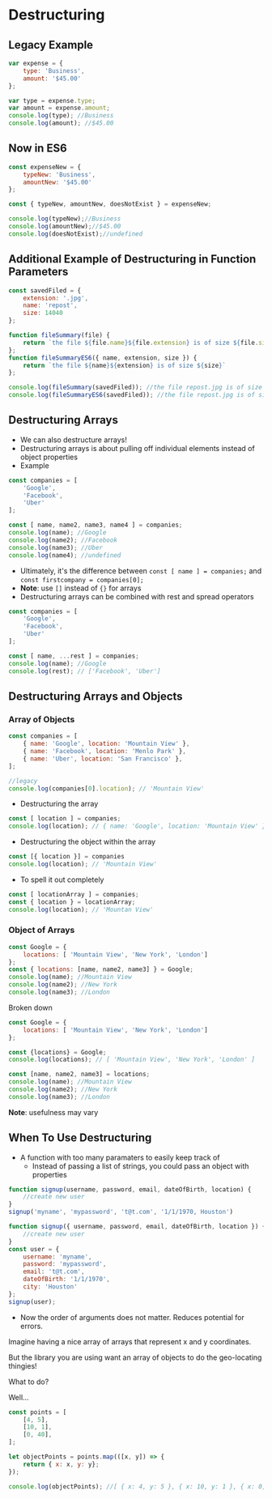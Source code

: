 # Destructuring

## Legacy Example
```javascript
var expense = {
    type: 'Business',
    amount: '$45.00'
};

var type = expense.type;
var amount = expense.amount;
console.log(type); //Business
console.log(amount); //$45.00
```

## Now in ES6
```javascript
const expenseNew = {
    typeNew: 'Business',
    amountNew: '$45.00'
};

const { typeNew, amountNew, doesNotExist } = expenseNew;

console.log(typeNew);//Business
console.log(amountNew);//$45.00
console.log(doesNotExist);//undefined
```

## Additional Example of Destructuring in Function Parameters
```javascript
const savedFiled = {
    extension: '.jpg',
    name: 'repost',
    size: 14040
};

function fileSummary(file) {
    return `the file ${file.name}${file.extension} is of size ${file.size}`
};
function fileSummaryES6({ name, extension, size }) {
    return `the file ${name}${extension} is of size ${size}`
};

console.log(fileSummary(savedFiled)); //the file repost.jpg is of size 14040
console.log(fileSummaryES6(savedFiled)); //the file repost.jpg is of size 14040
```


## Destructuring Arrays
* We can also destructure arrays!
* Destructuring arrays is about pulling off individual elements instead of object properties
* Example
```javascript
const companies = [
    'Google',
    'Facebook',
    'Uber'
];

const [ name, name2, name3, name4 ] = companies;
console.log(name); //Google
console.log(name2); //Facebook
console.log(name3); //Uber
console.log(name4); //undefined
```
* Ultimately, it's the difference between `const [ name ] = companies;` and `const firstcompany = companies[0];`
* **Note**: use `[]` instead of `{}` for arrays
* Destructuring arrays can be combined with rest and spread operators
```javascript
const companies = [
    'Google',
    'Facebook',
    'Uber'
];

const [ name, ...rest ] = companies;
console.log(name); //Google
console.log(rest); // ['Facebook', 'Uber']
```

## Destructuring Arrays and Objects

### Array of Objects
```javascript
const companies = [
    { name: 'Google', location: 'Mountain View' },
    { name: 'Facebook', location: 'Menlo Park' },
    { name: 'Uber', location: 'San Francisco' },
];

//legacy
console.log(companies[0].location); // 'Mountain View'
```
* Destructuring the array
```javascript
const [ location ] = companies;
console.log(location); // { name: 'Google', location: 'Mountain View' }
```
* Destructuring the object within the array
```javascript
const [{ location }] = companies
console.log(location); // 'Mountain View'
```
* To spell it out completely
```javascript
const [ locationArray ] = companies;
const { location } = locationArray;
console.log(location); // 'Mountan View'
```

### Object of Arrays
```javascript
const Google = {
    locations: [ 'Mountain View', 'New York', 'London']
};
const { locations: [name, name2, name3] } = Google;
console.log(name); //Mountain View
console.log(name2); //New York
console.log(name3); //London
```
Broken down
```javascript
const Google = {
    locations: [ 'Mountain View', 'New York', 'London']
};

const {locations} = Google;
console.log(locations); // [ 'Mountain View', 'New York', 'London' ]

const [name, name2, name3] = locations;
console.log(name); //Mountain View
console.log(name2); //New York
console.log(name3); //London
```
**Note**: usefulness may vary

## When To Use Destructuring
* A function with too many paramaters to easily keep track of
  * Instead of passing a list of strings, you could pass an object with properties
```javascript
function signup(username, password, email, dateOfBirth, location) {
    //create new user
}
signup('myname', 'mypassword', 't@t.com', '1/1/1970, Houston')
```

```javascript
function signup({ username, password, email, dateOfBirth, location }) {
    //create new user
}
const user = {
    username: 'myname',
    password: 'mypassword',
    email: 't@t.com',
    dateOfBirth: '1/1/1970',
    city: 'Houston'
};
signup(user);
```
* Now the order of arguments does not matter. Reduces potential for errors.

Imagine having a nice array of arrays that represent x and y coordinates.

But the library you are using want an array of objects to do the geo-locating thingies!

What to do?

Well...
```javascript
const points = [
    [4, 5],
    [10, 1],
    [0, 40],
];

let objectPoints = points.map(([x, y]) => {
    return { x: x, y: y};
});

console.log(objectPoints); //[ { x: 4, y: 5 }, { x: 10, y: 1 }, { x: 0, y: 40 } ]
```